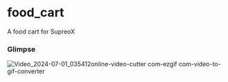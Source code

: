 # food_cart

A food cart for SupreoX

### Glimpse
![Video_2024-07-01_035412online-video-cutter com-ezgif com-video-to-gif-converter](https://github.com/ratulhasanruhan/food_cart/assets/55647560/e2a84da7-7a90-4455-a4c8-d15f394a1ef3)
